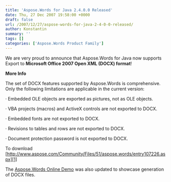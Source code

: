 ```yaml
---
title: 'Aspose.Words for Java 2.4.0.0 Released'
date: Thu, 27 Dec 2007 19:58:00 +0000
draft: false
url: /2007/12/27/aspose-words-for-java-2-4-0-0-released/
author: Konstantin
summary: ''
tags: []
categories: ['Aspose.Words Product Family']
---
```


We are very proud to announce that Aspose.Words for Java now supports Export to **Microsoft Office 2007 Open XML (DOCX) format**!

**More Info**

The set of DOCX features supported by Aspose.Words is comprehensive. Only the following limitations are applicable in the current version:

· Embedded OLE objects are exported as pictures, not as OLE objects.

· VBA projects (macros) and ActiveX controls are not exported to DOCX.

· Embedded fonts are not exported to DOCX.

· Revisions to tables and rows are not exported to DOCX.

· Document protection password is not exported to DOCX.

To download [http://www.aspose.com/Community/Files/51/aspose.words/entry107226.aspx][1]

The [Aspose.Words Online Demo][2] was also updated to showcase generation of DOCX files.




[1]: http://www.aspose.com/Community/Files/51/aspose.words/entry107226.aspx
[2]: http://www.aspose.com/Products/Aspose.Words/Demos/




